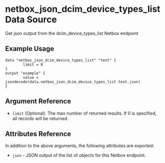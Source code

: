 # netbox\_json\_dcim\_device\_types\_list Data Source

Get json output from the dcim_device_types_list Netbox endpoint

## Example Usage

```hcl
data "netbox_json_dcim_device_types_list" "test" {
        limit = 0
}
output "example" {
        value = jsondecode(data.netbox_json_dcim_device_types_list.test.json)
}
```

## Argument Reference

* ``limit`` (Optional). The max number of returned results. If 0 is specified, all records will be returned.

## Attributes Reference

In addition to the above arguments, the following attributes are exported:
* ``json`` - JSON output of the list of objects for this Netbox endpoint.

